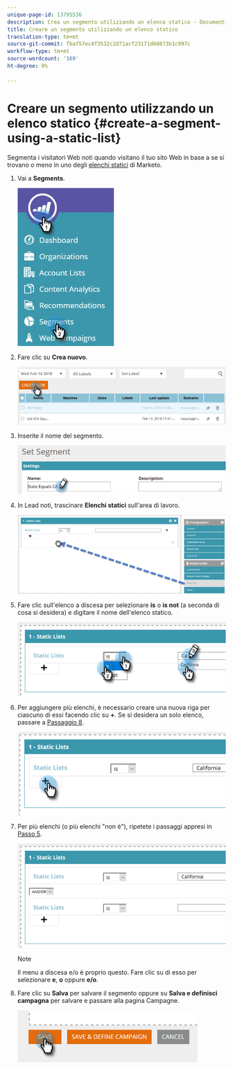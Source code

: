 ```yaml
---
unique-page-id: 13795536
description: Crea un segmento utilizzando un elenco statico - Documenti Marketo - Documentazione prodotto
title: Creare un segmento utilizzando un elenco statico
translation-type: tm+mt
source-git-commit: fbaf57ec4f3532c2d71acf23171d60873b1c997c
workflow-type: tm+mt
source-wordcount: '169'
ht-degree: 0%

---
```



# Creare un segmento utilizzando un elenco statico {#create-a-segment-using-a-static-list}

Segmenta i visitatori Web noti quando visitano il tuo sito Web in base a se si trovano o meno in uno degli [elenchi statici](/help/marketo/product-docs/core-marketo-concepts/smart-lists-and-static-lists/static-lists/understanding-static-lists.md) di Marketo.

1. Vai a **Segments**.

   ![](assets/1.jpg)

1. Fare clic su **Crea nuovo**.

   ![](assets/two.png)

1. Inserite il nome del segmento.

   ![](assets/three.png)

1. In Lead noti, trascinare **Elenchi statici** sull&#39;area di lavoro.

   ![](assets/four-2.png)

1. Fare clic sull&#39;elenco a discesa per selezionare **is** o **is not** (a seconda di cosa si desidera) e digitare il nome dell&#39;elenco statico.

   ![](assets/five-2.png)

1. Per aggiungere più elenchi, è necessario creare una nuova riga per ciascuno di essi facendo clic su **+**. Se si desidera un solo elenco, passare a [Passaggio 8](#eight).

   ![](assets/six-1.png)

1. Per più elenchi (o più elenchi &quot;non è&quot;), ripetete i passaggi appresi in [Passo 5](#five).

   ![](assets/seven-2.png)

   >[!NOTE]
   >
   >Il menu a discesa e/o è proprio questo. Fare clic su di esso per selezionare **e**, **o** oppure **e/o**.

1. Fare clic su **Salva** per salvare il segmento oppure su **Salva e definisci campagna** per salvare e passare alla pagina Campagne.

   ![](assets/eight-1.png)
